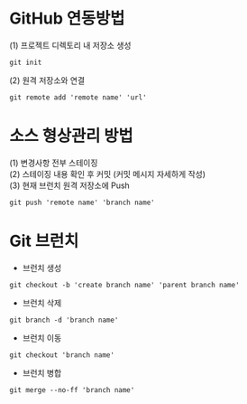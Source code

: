 # GitHub 연동방법
(1) 프로젝트 디렉토리 내 저장소 생성
```
git init
```
(2) 원격 저장소와 연결
```
git remote add 'remote name' 'url'
```

# 소스 형상관리 방법
(1) 변경사항 전부 스테이징  
(2) 스테이징 내용 확인 후 커밋 (커밋 메시지 자세하게 작성)  
(3) 현재 브런치 원격 저장소에 Push
```
git push 'remote name' 'branch name'
```

# Git 브런치
- 브런치 생성
```
git checkout -b 'create branch name' 'parent branch name'
```
- 브런치 삭제
```
git branch -d 'branch name'
```
- 브런치 이동
```
git checkout 'branch name'
```
- 브런치 병합
```
git merge --no-ff 'branch name'
```
```
```

